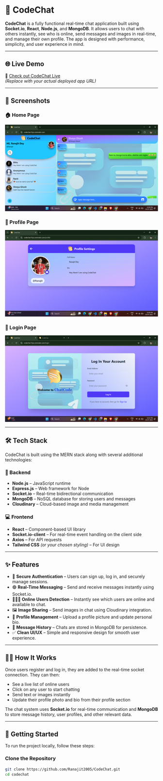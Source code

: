 # 💬 CodeChat

**CodeChat** is a fully functional real-time chat application built using **Socket.io**, **React**, **Node.js**, and **MongoDB**. It allows users to chat with others instantly, see who is online, send messages and images in real-time, and manage their own profile. The app is designed with performance, simplicity, and user experience in mind.

---

## 🌐 Live Demo

🔗 [Check out CodeChat Live](https://codechat-l5ys.onrender.com/)  
*(Replace with your actual deployed app URL)*

---

## 📸 Screenshots

### 🏠 Home Page
![Home Page](./screenshots/home.png)

### 👤 Profile Page
![Profile Page](./screenshots/profile.png)

### 🔐 Login Page
![Login Page](./screenshots/logIn.png)

---

## 🛠️ Tech Stack

CodeChat is built using the MERN stack along with several additional technologies:

### 🔧 Backend
- **Node.js** – JavaScript runtime
- **Express.js** – Web framework for Node
- **Socket.io** – Real-time bidirectional communication
- **MongoDB** – NoSQL database for storing users and messages
- **Cloudinary** – Cloud-based image and media management

### 💻 Frontend
- **React** – Component-based UI library
- **Socket.io-client** – For real-time event handling on the client side
- **Axios** – For API requests
- **Tailwind CSS** *(or your chosen styling)* – For UI design

---

## ✨ Features

- 🔐 **Secure Authentication** – Users can sign up, log in, and securely manage sessions.
- 🟢 **Real-Time Messaging** – Send and receive messages instantly using Socket.io.
- 🧑‍🤝‍🧑 **Online Users Detection** – Instantly see which users are online and available to chat.
- 🖼️ **Image Sharing** – Send images in chat using Cloudinary integration.
- 🧑 **Profile Management** – Upload a profile picture and update personal bio.
- 📜 **Message History** – Chats are stored in MongoDB for persistence.
- ✅ **Clean UI/UX** – Simple and responsive design for smooth user experience.

---

## 🧑‍💻 How It Works

Once users register and log in, they are added to the real-time socket connection. They can then:

- See a live list of online users
- Click on any user to start chatting
- Send text or images instantly
- Update their profile photo and bio from their profile section

The chat system uses **Socket.io** for real-time communication and **MongoDB** to store message history, user profiles, and other relevant data.

---

## 🚀 Getting Started

To run the project locally, follow these steps:

### Clone the Repository

```bash
git clone https://github.com/Ranajit2005/CodeChat.git
cd codechat